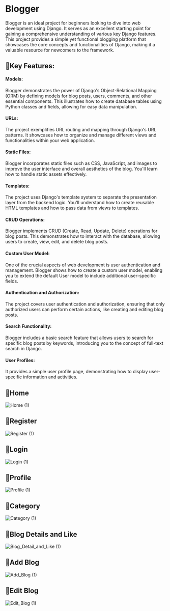 # Blogger
Blogger is an ideal project for beginners looking to dive into web development using Django. It serves as an excellent starting point for gaining a comprehensive understanding of various key Django features. This project provides a simple yet functional blogging platform that showcases the core concepts and functionalities of Django, making it a valuable resource for newcomers to the framework.

## 🔹Key Features:

#### Models:
Blogger demonstrates the power of Django's Object-Relational Mapping (ORM) by defining models for blog posts, users, comments, and other essential components. This illustrates how to create database tables using Python classes and fields, allowing for easy data manipulation.
#### URLs:
The project exemplifies URL routing and mapping through Django's URL patterns. It showcases how to organize and manage different views and functionalities within your web application.

#### Static Files:
Blogger incorporates static files such as CSS, JavaScript, and images to improve the user interface and overall aesthetics of the blog. You'll learn how to handle static assets effectively.

#### Templates:
The project uses Django's template system to separate the presentation layer from the backend logic. You'll understand how to create reusable HTML templates and how to pass data from views to templates.

#### CRUD Operations:
Blogger implements CRUD (Create, Read, Update, Delete) operations for blog posts. This demonstrates how to interact with the database, allowing users to create, view, edit, and delete blog posts.

#### Custom User Model:
One of the crucial aspects of web development is user authentication and management. Blogger shows how to create a custom user model, enabling you to extend the default User model to include additional user-specific fields.

#### Authentication and Authorization:
The project covers user authentication and authorization, ensuring that only authorized users can perform certain actions, like creating and editing blog posts.

#### Search Functionality:
Blogger includes a basic search feature that allows users to search for specific blog posts by keywords, introducing you to the concept of full-text search in Django.

#### User Profiles:
It provides a simple user profile page, demonstrating how to display user-specific information and activities.

## 🔹Home
![Home (1)](https://github.com/Ali-Fallahi/Blogger/assets/101938082/bc687787-72db-4810-abbf-5f68bdc50de6)
## 🔹Register
![Register (1)](https://github.com/Ali-Fallahi/Blogger/assets/101938082/862b6588-49bf-4bf6-a77e-55db845f4ffd)
## 🔹Login
![Login (1)](https://github.com/Ali-Fallahi/Blogger/assets/101938082/29fa50a5-e4ff-47f2-b71e-4463a32ccc57)
## 🔹Profile
![Profile (1)](https://github.com/Ali-Fallahi/Blogger/assets/101938082/4ee192ca-290a-45fe-a415-73719ffae4d9)
## 🔹Category
![Category (1)](https://github.com/Ali-Fallahi/Blogger/assets/101938082/76aad204-6217-4b59-baa2-725a67209847)
## 🔹Blog Details and Like
![Blog_Detail_and_Like (1)](https://github.com/Ali-Fallahi/Blogger/assets/101938082/3e2202ca-c57f-40c9-b64b-6eada6e2d439)
## 🔹Add Blog
![Add_Blog (1)](https://github.com/Ali-Fallahi/Blogger/assets/101938082/b3c35b98-8412-448a-b525-bb9f2df9be08)
## 🔹Edit Blog
![Edit_Blog (1)](https://github.com/Ali-Fallahi/Blogger/assets/101938082/10ea7766-b511-46c7-a405-a7b41c992f41)
